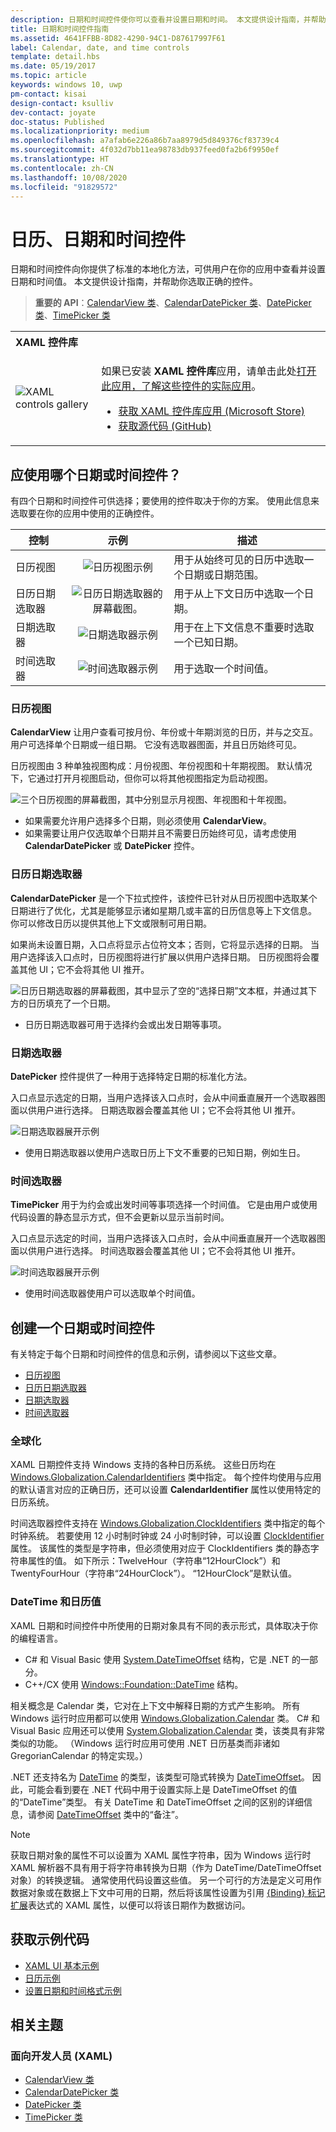 ```yaml
---
description: 日期和时间控件使你可以查看并设置日期和时间。 本文提供设计指南，并帮助你选取正确的控件。
title: 日期和时间控件指南
ms.assetid: 4641FFBB-8D82-4290-94C1-D87617997F61
label: Calendar, date, and time controls
template: detail.hbs
ms.date: 05/19/2017
ms.topic: article
keywords: windows 10, uwp
pm-contact: kisai
design-contact: ksulliv
dev-contact: joyate
doc-status: Published
ms.localizationpriority: medium
ms.openlocfilehash: a7afab6e226a86b7aa8979d5d849376cf83739c4
ms.sourcegitcommit: 4f032d7bb11ea98783db937feed0fa2b6f9950ef
ms.translationtype: HT
ms.contentlocale: zh-CN
ms.lasthandoff: 10/08/2020
ms.locfileid: "91829572"
---
```

# <a name="calendar-date-and-time-controls"></a>日历、日期和时间控件

 

日期和时间控件向你提供了标准的本地化方法，可供用户在你的应用中查看并设置日期和时间值。 本文提供设计指南，并帮助你选取正确的控件。

> **重要的 API**：[CalendarView 类](/uwp/api/Windows.UI.Xaml.Controls.CalendarView)、[CalendarDatePicker 类](/uwp/api/Windows.UI.Xaml.Controls.CalendarDatePicker)、[DatePicker 类](/uwp/api/Windows.UI.Xaml.Controls.DatePicker)、[TimePicker 类](/uwp/api/Windows.UI.Xaml.Controls.TimePicker)

<table>
<th align="left">XAML 控件库<th>
<tr>
<td><img src="images/xaml-controls-gallery-app-icon-sm.png" alt="XAML controls gallery"></img></td>
<td>
    <p>如果已安装 <strong style="font-weight: semi-bold">XAML 控件库</strong>应用，请单击此处<a href="xamlcontrolsgallery:/category/DataInput">打开此应用，了解这些控件的实际应用</a>。</p>
    <ul>
    <li><a href="https://www.microsoft.com/store/productId/9MSVH128X2ZT">获取 XAML 控件库应用 (Microsoft Store)</a></li>
    <li><a href="https://github.com/Microsoft/Xaml-Controls-Gallery">获取源代码 (GitHub)</a></li>
    </ul>
</td>
</tr>
</table>

## <a name="which-date-or-time-control-should-you-use"></a>应使用哪个日期或时间控件？

有四个日期和时间控件可供选择；要使用的控件取决于你的方案。 使用此信息来选取要在你的应用中使用的正确控件。

| 控制 | 示例 | 描述 |
| ------- | :-----: | ----------- |
| 日历视图 | ![日历视图示例](images/controls_calendar_monthview_small.png) | 用于从始终可见的日历中选取一个日期或日期范围。 |
| 日历日期选取器 | ![日历日期选取器的屏幕截图。](images/calendar-date-picker-closed.png) | 用于从上下文日历中选取一个日期。 |
| 日期选取器 | ![日期选取器示例](images/date-picker-closed.png) | 用于在上下文信息不重要时选取一个已知日期。 |
| 时间选取器 | ![时间选取器示例](images/time-picker-closed.png) | 用于选取一个时间值。 |

<!-- This table seems redundant, not sure it's needed.-->

### <a name="calendar-view"></a>日历视图

**CalendarView** 让用户查看可按月份、年份或十年期浏览的日历，并与之交互。 用户可选择单个日期或一组日期。 它没有选取器图面，并且日历始终可见。

日历视图由 3 种单独视图构成：月份视图、年份视图和十年期视图。 默认情况下，它通过打开月视图启动，但你可以将其他视图指定为启动视图。

![三个日历视图的屏幕截图，其中分别显示月视图、年视图和十年视图。](images/calendar-view-3-views.png)

- 如果需要允许用户选择多个日期，则必须使用 **CalendarView**。
- 如果需要让用户仅选取单个日期并且不需要日历始终可见，请考虑使用 **CalendarDatePicker** 或 **DatePicker** 控件。

### <a name="calendar-date-picker"></a>日历日期选取器

**CalendarDatePicker** 是一个下拉式控件，该控件已针对从日历视图中选取某个日期进行了优化，尤其是能够显示诸如星期几或丰富的日历信息等上下文信息。 你可以修改日历以提供其他上下文或限制可用日期。

如果尚未设置日期，入口点将显示占位符文本；否则，它将显示选择的日期。 当用户选择该入口点时，日历视图将进行扩展以供用户选择日期。 日历视图将会覆盖其他 UI；它不会将其他 UI 推开。

![日历日期选取器的屏幕截图，其中显示了空的“选择日期”文本框，并通过其下方的日历填充了一个日期。](images/calendar-date-picker-2-views.png)

- 日历日期选取器可用于选择约会或出发日期等事项。 

### <a name="date-picker"></a>日期选取器

**DatePicker** 控件提供了一种用于选择特定日期的标准化方法。 

入口点显示选定的日期，当用户选择该入口点时，会从中间垂直展开一个选取器图面以供用户进行选择。 日期选取器会覆盖其他 UI；它不会将其他 UI 推开。

![日期选取器展开示例](images/controls_datepicker_expand.png)

- 使用日期选取器以使用户选取日历上下文不重要的已知日期，例如生日。

### <a name="time-picker"></a>时间选取器

**TimePicker** 用于为约会或出发时间等事项选择一个时间值。 它是由用户或使用代码设置的静态显示方式，但不会更新以显示当前时间。

入口点显示选定的时间，当用户选择该入口点时，会从中间垂直展开一个选取器图面以供用户进行选择。 时间选取器会覆盖其他 UI；它不会将其他 UI 推开。

![时间选取器展开示例](images/controls_timepicker_expand.png)

- 使用时间选取器使用户可以选取单个时间值。

## <a name="create-a-date-or-time-control"></a>创建一个日期或时间控件

有关特定于每个日期和时间控件的信息和示例，请参阅以下这些文章。

- [日历视图](calendar-view.md)
- [日历日期选取器](calendar-date-picker.md)
- [日期选取器](date-picker.md)
- [时间选取器](time-picker.md)

### <a name="globalization"></a>全球化

XAML 日期控件支持 Windows 支持的各种日历系统。 这些日历均在 [Windows.Globalization.CalendarIdentifiers](/uwp/api/Windows.Globalization.CalendarIdentifiers) 类中指定。 每个控件均使用与应用的默认语言对应的正确日历，还可以设置 **CalendarIdentifier** 属性以使用特定的日历系统。

时间选取器控件支持在 [Windows.Globalization.ClockIdentifiers](/uwp/api/Windows.Globalization.ClockIdentifiers) 类中指定的每个时钟系统。 若要使用 12 小时制时钟或 24 小时制时钟，可以设置 [ClockIdentifier](/uwp/api/windows.ui.xaml.controls.timepicker.clockidentifier) 属性。 该属性的类型是字符串，但必须使用对应于 ClockIdentifiers 类的静态字符串属性的值。 如下所示：TwelveHour（字符串“12HourClock”）和TwentyFourHour（字符串“24HourClock”）。 “12HourClock”是默认值。

### <a name="datetime-and-calendar-values"></a>DateTime 和日历值

XAML 日期和时间控件中所使用的日期对象具有不同的表示形式，具体取决于你的编程语言。

- C# 和 Visual Basic 使用 [System.DateTimeOffset](/dotnet/api/system.datetimeoffset) 结构，它是 .NET 的一部分。 
- C++/CX 使用 [Windows::Foundation::DateTime](/windows/desktop/api/windows.foundation/ns-windows-foundation-datetime) 结构。 

相关概念是 Calendar 类，它对在上下文中解释日期的方式产生影响。 所有 Windows 运行时应用都可以使用 [Windows.Globalization.Calendar](/uwp/api/Windows.Globalization.Calendar) 类。 C# 和 Visual Basic 应用还可以使用 [System.Globalization.Calendar](/dotnet/api/system.globalization.calendar) 类，该类具有非常类似的功能。 （Windows 运行时应用可使用 .NET 日历基类而非诸如 GregorianCalendar 的特定实现。）

.NET 还支持名为 [DateTime](/dotnet/api/system.datetime) 的类型，该类型可隐式转换为 [DateTimeOffset](/dotnet/api/system.datetimeoffset)。 因此，可能会看到要在 .NET 代码中用于设置实际上是 DateTimeOffset 的值的“DateTime”类型。 有关 DateTime 和 DateTimeOffset 之间的区别的详细信息，请参阅 [DateTimeOffset](/dotnet/api/system.datetimeoffset) 类中的“备注”。

> [!NOTE]
> 获取日期对象的属性不可以设置为 XAML 属性字符串，因为 Windows 运行时 XAML 解析器不具有用于将字符串转换为日期（作为 DateTime/DateTimeOffset 对象）的转换逻辑。 通常使用代码设置这些值。 另一个可行的方法是定义可用作数据对象或在数据上下文中可用的日期，然后将该属性设置为引用 [\{Binding\} 标记扩展](../../xaml-platform/binding-markup-extension.md)表达式的 XAML 属性，以便可以将该日期作为数据访问。

## <a name="get-the-sample-code"></a>获取示例代码

- [XAML UI 基本示例](https://github.com/Microsoft/Windows-universal-samples/tree/master/Samples/XamlUIBasics)
- [日历示例](https://github.com/Microsoft/Windows-universal-samples/tree/master/Samples/Calendar)
- [设置日期和时间格式示例](https://github.com/microsoft/Windows-universal-samples/tree/master/Samples/DateTimeFormatting)

## <a name="related-topics"></a>相关主题

### <a name="for-developers-xaml"></a>面向开发人员 (XAML)

- [CalendarView 类](/uwp/api/Windows.UI.Xaml.Controls.CalendarView)
- [CalendarDatePicker 类](/uwp/api/Windows.UI.Xaml.Controls.CalendarDatePicker)
- [DatePicker 类](/uwp/api/Windows.UI.Xaml.Controls.DatePicker)
- [TimePicker 类](/uwp/api/Windows.UI.Xaml.Controls.TimePicker)
